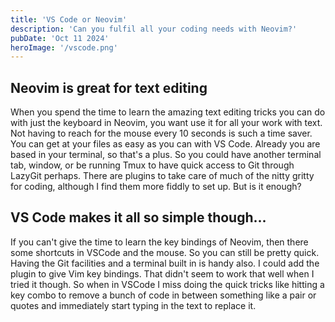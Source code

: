 ```yaml
---
title: 'VS Code or Neovim'
description: 'Can you fulfil all your coding needs with Neovim?'
pubDate: 'Oct 11 2024'
heroImage: '/vscode.png'
---
```


## Neovim is great for text editing

When you spend the time to learn the amazing text editing tricks you can do with just the keyboard in Neovim, you want use it for all your work with text. Not having to reach for the mouse every 10 seconds is such a time saver. You can get at your files as easy as you can with VS Code. Already you are based in your terminal, so that's a plus. So you could have another terminal tab, window, or be running Tmux to have quick access to Git through LazyGit perhaps. There are plugins to take care of much of the nitty gritty for coding, although I find them more fiddly to set up. But is it enough?

## VS Code makes it all so simple though...

If you can't give the time to learn the key bindings of Neovim, then there some shortcuts in VSCode and the mouse. So you can still be pretty quick. Having the Git facilities and a terminal built in is handy also. I could add the plugin to give Vim key bindings. That didn't seem to work that well when I tried it though. So when in VSCode I miss doing the  quick tricks like hitting a key combo to remove a bunch of code in between something like a pair or quotes and immediately start typing in the text to replace it.
